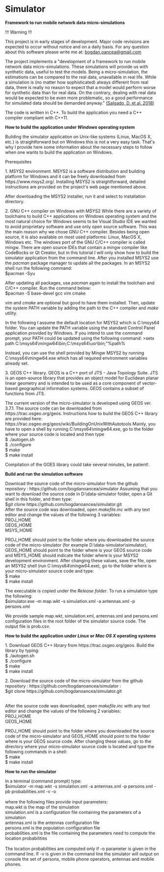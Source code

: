 # Simulator
<b> Framework to run mobile network data micro-simulations </b>
<p>
<p>!!! Warning !!!</p>
This project is in early stages of development. 
Major code revisions are expected to occur without notice and on a daily basis.
For any question about this software please write me at: <a href="mailto:bogdan.oancea@gmail.com"> bogdan.oancea@gmail.com</a>
</p>

<p>
The project implements a "development of a framework to run mobile network data micro-simulations. 
These simulations will provide us with synthetic data, useful to test the models. 
Being a micro-simulation, the estimations can be compared to the real data, unavailable in real life. 
While a simulation is (no matter how sophisticated) always different from real data, 
there is really no reason to expect that a model would perform worse for synthetic data than for real data. 
On the contrary, dealing with real data would be expected to be even more problematic, 
so a good performance for simulated data should be demanded anyway." <a href = "https://webgate.ec.europa.eu/fpfis/mwikis/essnetbigdata/images/5/56/WPI_A_framework_for_mobile_network_data_micro-simulation_2019_02_14.pdf">(Salgado, D. et al. 2018)</a>

The code is written in C++. To build the application you need a C++ compiler compliant with C++11.
 
</p>

<b>How to build the application under <I>Windows</I> operating system</b>
<p>
Building the simulator application on Unix-like systems (Linux, MacOS X, etc.) is straightforward but on Windows
this is not a very easy task. That's why I provide here some information about the necessary steps to follow when 
one wants to build the application on Windows.
 
<p>Prerequisites
<p>1. MSYS2 environment. MSYS2 is a software distribution and building platform for Windows and 
it can be freely downloaded from https://www.msys2.org/. Installing MSYS2 is straightforward, detailed instructions
are provided on the project's web page mentioned above.
<p>After downloading the MSYS2 installer, run it and select to installation directory. 

<p>2. GNU C++ compiler on Windows with MSYS2
While there are a variety of toolchains to build C++ applications on Windows operating system and the most natural choice 
for Windows seems to be Visual Studio IDE we wanted to avoid proprietary software and use only open source software. This was the main
reason why we chose GNU C++ compiler. Besides being open source, it is also available on most used platforms: Linux, MacOS X, Windows etc.
The windows port of the GNU C/C++ compiler is called mingw. There are open source IDEs that contain a mingw compiler like CodeBocks or
Qt Creator, but in this tutorial I will only show how to build the simulator application from the command line.
After you installed MSYS2 use the <I>pacman</I> package manager to update all the packages. In an MSYS2 shell run the following command:
<br>$pacman -Syu

<p>
 After updating all packages, use <I>pacman</I> again to install the toolchain and C/C++ compiler. Run the command below:
<br>$pacman -S base-devel gcc vim cmake

<I>vim</I> and <I>cmake</I> are optional but good to have them installed.
Then, update the system PATH variable by adding the path to the C++ compiler and <I>make</I> utility.

<p>In the following I assume the default location for MSYS2 which is C:\msys64 folder. You can update the PATH variable using the standard Control Panel application provided by Windows.
If you intend to use the command prompt, your PATH could be updated using the following command:
>setx path C:\msys64\mingw64\bin;C:\msys64\usr\bin;"%path%

Instead, you can use the shell provided by Mingw MSYS2 by running C:\msys64\mingw64.exe which has all required environment variables already set.

<p>3. GEOS C++ library. GEOS is a C++ port of JTS - Java Topology Suite. JTS 
is an open-source library that provides an object model for Euclidean planar linear geometry 
and is intended to be used as a core component of vector-based geographical information systems. GEOS contains a subset of
functions from JTS. 
<p>The current version of the micro-simulator is developed using GEOS ver. 3.7.1. The source code can be downloaded from
https://trac.osgeo.org/geos. Instructions how to build the GEOS C++ library are provided here: https://trac.osgeo.org/geos/wiki/BuildingOnUnixWithAutotools
Mainly, you have to open a shell by running C:\msys64\mingw64.exe, go to the folder where your source code is located and then type
<br>$ ./autogen.sh
<br>$ ./configure
<br>$ make
<br>$ make install

<P> Compilation of the GOES library could take several minutes, be patient!.

<B>Build and run the simulation software</B>
<p>Download the source code of the micro-simulator from the github repository : https://github.com/bogdanoancea/simulator
Assuming that you want to download the source code in D:\data-simulator folder, open a Git shell in this folder, and then type:
<br>$git clone https://github.com/bogdanoancea/simulator.git
<br>After the source code was downloaded, open <I>makefile.inc</I> with any text editor and change the values of the following 3 variables:
<br>PROJ_HOME
<br>GEOS_HOME
<br>MSYS_HOME

<p> PROJ_HOME should point to the folder where you downloaded the source code of the micro-simulator (for example D:\data-simulator\simulator), 
GEOS_HOME should point to
the folder where is your GEOS source code and MSYS_HOME should indicate the folder where is your MSYS2 development environment.
After changing these values, save the file, open an MSYS2 shell (run C:\msys64\mingw64.exe), go to the folder where is your micro-simulator 
source code and type:
<br>$ make
<br>$ make install

<p> The executable is copied under the <I>Release folder</I>. To run a simulation type the following:
<br>$simulator.exe -m map.wkt -s simulation.xml -a antennas.xml -p persons.xml 

<p> We provide sample map.wkt, simulation.xml, antennas.xml and persons.xml configuration files in the root folder of the simulator source code. 
The output file is prob.csv.

<p>
<b>How to build the application under <I>Linux</I> or <I>Mac OS X</I> operating systems</b>
<p>1. Download GEOS C++ library from https://trac.osgeo.org/geos. Build the library by typing:
<br>$ ./autogen.sh
<br>$ ./configure
<br>$ make
<br>$ make install

<p>2. Download the source code of the micro-simulator from the github repository : https://github.com/bogdanoancea/simulator :
<br>$git clone https://github.com/bogdanoancea/simulator.git

<br>After the source code was downloaded, open <I>makefile.inc</I> with any text editor and change the values of 
the following 2 variables:
<br>PROJ_HOME
<br>GEOS_HOME

<p> PROJ_HOME should point to the folder where you downloaded the source code of the micro-simulator 
and GEOS_HOME should point to
the folder where is your GEOS source code. 
After changing these values, go to the directory where your micro-simulator source code is located and type the following commands in
a shell:
<br>$ make
<br>$ make install

<p>
<b>How to run the simulator</b>
<p>
In a terminal (command prompt) type:
<br>$simulator -m map.wkt -s simulation.xml -a antennas.xml -p persons.xml -pb probabilities.xml -v -o
<br>
<br>where the following files provide input parameters:
<br> map.wkt is the map of the simulation
<br> simulation.xml is a configuration file containing the parameters of a simulation
<br> antennas.xml is the antennas configuration file
<br> persons.xml is the population configuration file
<br> probabilities.xml is the file containing the parameters need to compute the location probabilities
<br>
<br>The location probabilities are computed only if -o parameter is given in the command line. If -v is given in the command line the simulator will output on console the set of persons, mobile phone operators, antennas and mobile phones.


